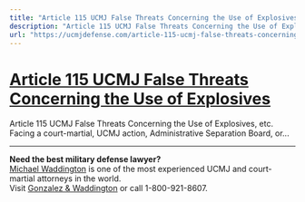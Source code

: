 ```yaml
---
title: "Article 115 UCMJ False Threats Concerning the Use of Explosives"
description: "Article 115 UCMJ False Threats Concerning the Use of Explosives, etc. Facing a court-martial, UCMJ action, Administrative Separation Board, or..."
url: "https://ucmjdefense.com/article-115-ucmj-false-threats-concerning-the-use-of-explosives.html"
---
```


# [Article 115 UCMJ False Threats Concerning the Use of Explosives](https://ucmjdefense.com/article-115-ucmj-false-threats-concerning-the-use-of-explosives.html)

Article 115 UCMJ False Threats Concerning the Use of Explosives, etc. Facing a court-martial, UCMJ action, Administrative Separation Board, or...

---

**Need the best military defense lawyer?**  
[Michael Waddington](https://ucmjdefense.com/attorneys/michael-stewart-waddington-partner.html) is one of the most experienced UCMJ and court-martial attorneys in the world.  
Visit [Gonzalez & Waddington](https://ucmjdefense.com) or call 1-800-921-8607.

